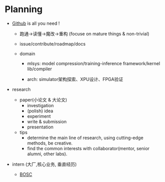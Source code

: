 # Planning

- [Github](https://github.com/xyfflow) is all you need !  
	
	- 跑通->读懂->魔改->重构 (focuse on mature things & non-trivial)
	
	- issue/contribute/roadmap/docs
	
	- domain
	
		- mlsys: model compression/training-inference framework/kernel lib/compiler
	
		- arch: simulator架构探索、XPU设计、FPGA验证
	
			
	
- research 
	
	- paper(小论文 & 大论文)
		- investigation
		- (polish) idea 
		- experiment
		- write & submission
		- presentation         
	- tips
		- determine the main line of research, using cutting-edge methods, be creative.
		- find the common interests with collaborator(mentor, senior alumni, other labs).
	



- intern (大厂,核心业务, 垂直经历)
  - [BOSC](https://shinezyy.github.io/ArchShineZ/post/recruit-dsa/)

  	